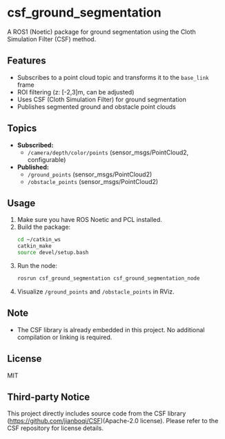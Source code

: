# csf_ground_segmentation

A ROS1 (Noetic) package for ground segmentation using the Cloth Simulation Filter (CSF) method.

## Features
- Subscribes to a point cloud topic and transforms it to the `base_link` frame
- ROI filtering (z: [-2,3]m, can be adjusted)
- Uses CSF (Cloth Simulation Filter) for ground segmentation
- Publishes segmented ground and obstacle point clouds

## Topics
- **Subscribed:**
  - `/camera/depth/color/points` (sensor_msgs/PointCloud2, configurable)
- **Published:**
  - `/ground_points` (sensor_msgs/PointCloud2)
  - `/obstacle_points` (sensor_msgs/PointCloud2)

## Usage
1. Make sure you have ROS Noetic and PCL installed.
2. Build the package:
   ```bash
   cd ~/catkin_ws
   catkin_make
   source devel/setup.bash
   ```
3. Run the node:
   ```bash
   rosrun csf_ground_segmentation csf_ground_segmentation_node
   ```
4. Visualize `/ground_points` and `/obstacle_points` in RViz.


## Note
- The CSF library is already embedded in this project. No additional compilation or linking is required.

## License
MIT

## Third-party Notice
This project directly includes source code from the CSF library (https://github.com/jianboqi/CSF)(Apache-2.0 license). Please refer to the CSF repository for license details.